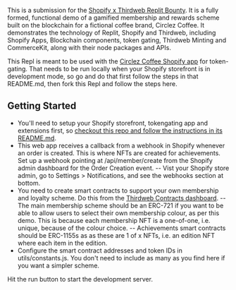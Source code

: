 This is a submission for the [Shopify x Thirdweb Replit Bounty](https://replit.com/bounties/@thirdwebShopify/build-a-shopify-bloc). It is a fully formed, functional demo of a gamified membership and rewards scheme built on the blockchain for a fictional coffee brand, Circlez Coffee. It demonstrates the technology of Replit, Shopify and Thirdweb, including Shopify Apps, Blockchain components, token gating, Thirdweb Minting and CommerceKit, along with their node packages and APIs.

This Repl is meant to be used with the [Circlez Coffee Shopify app](https://github.com/richardrauser/circlez-coffee-shopify) for token-gating. That needs to be run locally when your Shopify storefront is in development mode, so go and do that first follow the steps in that README.md, then fork this Repl and follow the steps here. 


## Getting Started

- You'll need to setup your Shopify storefront, tokengating app and extensions first, so [checkout this repo and follow the instructions in its README.md](https://github.com/richardrauser/circlez-coffee-shopify).
- This web app receives a callback from a webhook in Shopify whenever an order is created. This is where NFTs are created for achievements. Set up a webhook pointing at <your repl>/api/member/create from the Shopify admin dashboard for the Order Creation event.
-- Vist your Shopify store admin, go to Settings > Notifications, and see the webhooks section at bottom.
- You need to create smart contracts to support your own membership and loyalty scheme. Do this from the [Thirdweb Contracts dashboard](https://thirdweb.com/dashboard/contracts).
-- The main membership scheme should be an ERC-721 if you want to be able to allow users to select their own membership colour, as per this demo. This is because each membership NFT is a one-of-one, i.e. unique, because of the colour choice.
-- Achievements smart contracts should be ERC-1155s as as these are 1 of x NFTs, i.e. an edition NFT where each item in the edition.
- Configure the smart contract addresses and token IDs in utils/constants.js. You don't need to include as many as you find here if you want a simpler scheme.
 
Hit the run button to start the development server.

